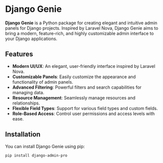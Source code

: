 # Django Genie

**Django Genie** is a Python package for creating elegant and intuitive admin panels for Django projects. Inspired by Laravel Nova, Django Genie aims to bring a modern, feature-rich, and highly customizable admin interface to your Django applications.

## Features

- **Modern UI/UX**: An elegant, user-friendly interface inspired by Laravel Nova.
- **Customizable Panels**: Easily customize the appearance and functionality of admin panels.
- **Advanced Filtering**: Powerful filters and search capabilities for managing data.
- **Resource Management**: Seamlessly manage resources and relationships.
- **Flexible Field Types**: Support for various field types and custom fields.
- **Role-Based Access**: Control user permissions and access levels with ease.

## Installation

You can install Django Genie using pip:

```bash
pip install django-admin-pro
```
